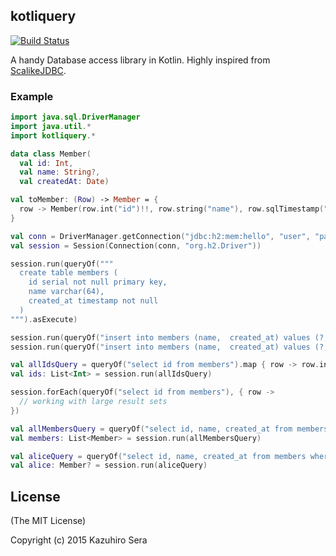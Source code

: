 ## kotliquery

[![Build Status](https://travis-ci.org/seratch/kotliquery.svg)](https://travis-ci.org/seratch/kotliquery)

A handy Database access library in Kotlin. Highly inspired from [ScalikeJDBC](http://scalikejdbc.org/).

### Example

```kotlin
import java.sql.DriverManager
import java.util.*
import kotliquery.*

data class Member(
  val id: Int,
  val name: String?,
  val createdAt: Date)

val toMember: (Row) -> Member = {
  row -> Member(row.int("id")!!, row.string("name"), row.sqlTimestamp("created_at")!!)
}

val conn = DriverManager.getConnection("jdbc:h2:mem:hello", "user", "pass")
val session = Session(Connection(conn, "org.h2.Driver"))

session.run(queryOf("""
  create table members (
    id serial not null primary key,
    name varchar(64),
    created_at timestamp not null
  )
""").asExecute)

session.run(queryOf("insert into members (name,  created_at) values (?, ?)", "Alice", Date()).asUpdate)
session.run(queryOf("insert into members (name,  created_at) values (?, ?)", "Bob", Date()).asUpdate)

val allIdsQuery = queryOf("select id from members").map { row -> row.int("id") }.asList
val ids: List<Int> = session.run(allIdsQuery)

session.forEach(queryOf("select id from members"), { row -> 
  // working with large result sets
})

val allMembersQuery = queryOf("select id, name, created_at from members").map(toMember).asList
val members: List<Member> = session.run(allMembersQuery)

val aliceQuery = queryOf("select id, name, created_at from members where name = ?", "Alice").map(toMember).asSingle
val alice: Member? = session.run(aliceQuery)
```

## License

(The MIT License)

Copyright (c) 2015 Kazuhiro Sera
